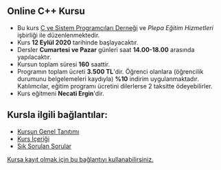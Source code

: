 ## Online C++ Kursu

+ Bu kurs [C ve Sistem Programcıları Derneği](http://www.csystem.org/) ve _Plepa Eğitim Hizmetleri_ işbirliği ile düzenlenmektedir.
+ Kurs __12 Eylül 2020__ tarihinde başlayacaktır.
+ Dersler __Cumartesi ve Pazar__ günleri saat __14.00-18.00__ arasında yapılacaktır.
+ Kursun toplam süresi __160__ saattir.
+ Programın toplam ücreti **3.500 TL**'dir. Öğrenci olanlara (öğrencilik durumunu belgelemeleri kaydıyla) **%10** indirim uygulanmaktadır. Katılımcılar, eğitim programı ücretini dilerlerse 2 taksitte ödeyebilirler.
+ Kurs eğitmeni **Necati Ergin**'dir.

## Kursla ilgili bağlantılar:
+ [Kursun Genel Tanıtımı](https://github.com/necatiergin/eylul_2020_online_cplusplus_kursu/blob/master/kurs_tanitimi.md)
+ [Kurs İçeriği](https://github.com/necatiergin/eylul_2020_online_cplusplus_kursu/blob/master/kurs_icerigi.md)
+ [Sık Sorulan Sorular](https://github.com/necatiergin/eylul_2020_online_cplusplus_kursu/blob/master/sss.md)

[Kursa kayıt olmak için bu bağlantıyı kullanabilirsiniz.](https://us02web.zoom.us/meeting/register/tZIufumqqDopG9FiVZvOJXKkhQYGvYXAPN4p)
